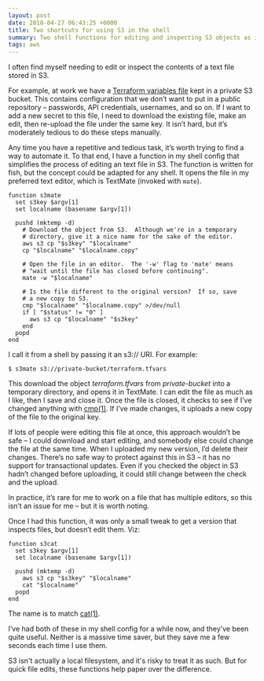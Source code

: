 ```yaml
---
layout: post
date: 2018-04-27 06:43:25 +0000
title: Two shortcuts for using S3 in the shell
summary: Two shell functions for editing and inspecting S3 objects as if they were local files.
tags: aws
---
```


I often find myself needing to edit or inspect the contents of a text file stored in S3.

For example, at work we have a [Terraform variables file][tfvars] kept in a private S3 bucket.
This contains configuration that we don’t want to put in a public repository – passwords, API credentials, usernames, and so on.
If I want to add a new secret to this file, I need to download the existing file, make an edit, then re-upload the file under the same key.
It isn’t hard, but it’s moderately tedious to do these steps manually.
 
[tfvars]: https://www.terraform.io/docs/configuration/variables.html#variable-files

Any time you have a repetitive and tedious task, it’s worth trying to find a way to automate it.
To that end, I have a function in my shell config that simplifies the process of editing an text file in S3.
The function is written for fish, but the concept could be adapted for any shell.
It opens the file in my preferred text editor, which is TextMate (invoked with `mate`).

```shell
function s3mate
  set s3key $argv[1]
  set localname (basename $argv[1])

  pushd (mktemp -d)
    # Download the object from S3.  Although we're in a temporary
    # directory, give it a nice name for the sake of the editor.
    aws s3 cp "$s3key" "$localname"
    cp "$localname" "$localname.copy"
    
    # Open the file in an editor.  The '-w' flag to 'mate' means
    # "wait until the file has closed before continuing".
    mate -w "$localname"

    # Is the file different to the original version?  If so, save
    # a new copy to S3.
    cmp "$localname" "$localname.copy" >/dev/null
    if [ "$status" != "0" ]
      aws s3 cp "$localname" "$s3key"
    end
  popd
end
```

I call it from a shell by passing it an s3:// URI.
For example:

```console
$ s3mate s3://private-bucket/terraform.tfvars
```

This download the object *terraform.tfvars* from *private-bucket* into a temporary directory, and opens it in TextMate.
I can edit the file as much as I like, then I save and close it.
Once the file is closed, it checks to see if I’ve changed anything with [cmp(1)][cmp].
If I’ve made changes, it uploads a new copy of the file to the original key.

[cmp]: https://linux.die.net/man/1/cmp

If lots of people were editing this file at once, this approach wouldn’t be safe – I could download and start editing, and somebody else could change the file at the same time.
When I uploaded my new version, I’d delete their changes.
There’s no safe way to protect against this in S3 – it has no support for transactional updates.
Even if you checked the object in S3 hadn’t changed before uploading, it could still change between the check and the upload.

In practice, it’s rare for me to work on a file that has multiple editors, so this isn’t an issue for me – but it is worth noting.

Once I had this function, it was only a small tweak to get a version that inspects files, but doesn’t edit them.
Viz:

```shell
function s3cat
  set s3key $argv[1]
  set localname (basename $argv[1])

  pushd (mktemp -d)
    aws s3 cp "$s3key" "$localname"
    cat "$localname"
  popd
end
```

The name is to match [cat(1)][cat].

[cat]: https://linux.die.net/man/1/cat

I’ve had both of these in my shell config for a while now, and they’ve been quite useful.
Neither is a massive time saver, but they save me a few seconds each time I use them.

S3 isn't actually a local filesystem, and it's risky to treat it as such.
But for quick file edits, these functions help paper over the difference.

